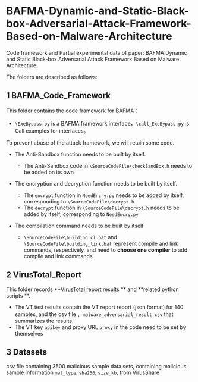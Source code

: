 # BAFMA-Dynamic-and-Static-Black-box-Adversarial-Attack-Framework-Based-on-Malware-Architecture
Code framework and Partial experimental data of paper: BAFMA:Dynamic and Static Black-box Adversarial Attack Framework Based on Malware Architecture





The folders are described as follows:

## 1 BAFMA_Code_Framework

This folder contains the code framework for BAFMA：

* `\ExeBypass.py` is a BAFMA framework interface，`\call_ExeBypass.py` is Call examples for interfaces。



To prevent abuse of the attack framework, we will retain some code.

* The Anti-Sandbox function needs to be built by itself.
  * The Anti-Sandbox code in `\SourceCodeFile\checkSandBox.h` needs to be added on its own

* The encryption and decryption function needs to be built by itself.
  * The `encrypt` function in `NeedEncry.py` needs to be added by itself, corresponding to `\SourceCodeFile\decrypt.h`
  * The `decrypt` function in `\SourceCodeFile\decrypt.h` needs to be added by itself, corresponding to `NeedEncry.py`


* The compilation command needs to be built by itself
  * `\SourceCodeFile\building_cl.bat` and `\SourceCodeFile\building_link.bat` represent compile and link commands, respectively, and need to **choose one compiler** to add compile and link commands




## 2 VirusTotal_Report

This folder records **[VirusTotal](https://www.virustotal.com/gui/home/upload) report results ** and **related python scripts **.

* The VT test results contain the VT report report (json format) for 140 samples, and the csv file 、`malware_adversarial_result.csv` that summarizes the results.
* The VT key `apikey` and proxy URL `proxy` in the code need to be set by themselves



## 3 Datasets

csv file containing 3500 malicious sample data sets, containing malicious sample information `mal_type`, `sha256`, `size_kb`, from [VirusShare](https://virusshare.com/)

